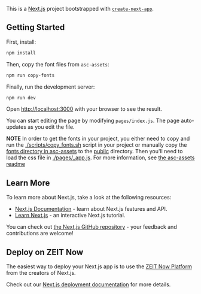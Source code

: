 This is a [Next.js](https://nextjs.org/) project bootstrapped with [`create-next-app`](https://github.com/zeit/next.js/tree/canary/packages/create-next-app).

## Getting Started

First, install:

```bash
npm install
```

Then, copy the font files from `asc-assets`:

```bash
npm run copy-fonts
```

Finally, run the development server:

```bash
npm run dev
```

Open [http://localhost:3000](http://localhost:3000) with your browser to see the result.

You can start editing the page by modifying `pages/index.js`. The page auto-updates as you edit the file.

**NOTE** In order to get the fonts in your project, you either need to copy and run the [./scripts/copy_fonts.sh](./scripts/copy_fonts.sh) script in your project or manually copy the [fonts directory in asc-assets](./node_modules/@amsterdam/asc-assets/static/fonts) to the [public](./public) directory. Then you'll need to load the css file in [./pages/_app.js](./pages/_app.js). For more information, see [the asc-assets readme](https://github.com/Amsterdam/amsterdam-styled-components/tree/main/packages/asc-assets#fonts)

## Learn More

To learn more about Next.js, take a look at the following resources:

- [Next.js Documentation](https://nextjs.org/docs) - learn about Next.js features and API.
- [Learn Next.js](https://nextjs.org/learn) - an interactive Next.js tutorial.

You can check out [the Next.js GitHub repository](https://github.com/zeit/next.js/) - your feedback and contributions are welcome!

## Deploy on ZEIT Now

The easiest way to deploy your Next.js app is to use the [ZEIT Now Platform](https://zeit.co/import?utm_medium=default-template&filter=next.js&utm_source=create-next-app&utm_campaign=create-next-app-readme) from the creators of Next.js.

Check out our [Next.js deployment documentation](https://nextjs.org/docs/deployment) for more details.

